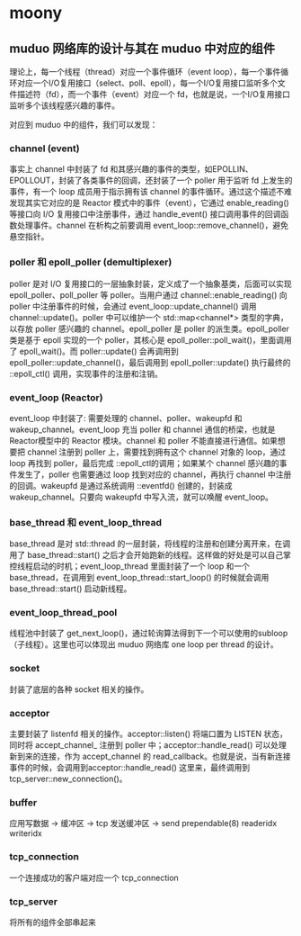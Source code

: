 # moony

## muduo 网络库的设计与其在 muduo 中对应的组件
理论上，每一个线程（thread）对应一个事件循环（event loop），每一个事件循环对应一个I/O复用接口（select、poll、epoll），每一个I/O复用接口监听多个文件描述符（fd），而一个事件（event）对应一个 fd，也就是说，一个I/O复用接口监听多个该线程感兴趣的事件。<br>

对应到 muduo 中的组件，我们可以发现：<br>

### channel (event)
事实上 channel 中封装了 fd 和其感兴趣的事件的类型，如EPOLLIN、EPOLLOUT，封装了各类事件的回调，还封装了一个 poller 用于监听 fd 上发生的事件，有一个 loop 成员用于指示拥有该 channel 的事件循环。通过这个描述不难发现其实它对应的是 Reactor 模式中的事件（event），它通过 enable_reading() 等接口向 I/O 复用接口中注册事件，通过 handle_event() 接口调用事件的回调函数处理事件。channel 在析构之前要调用 event_loop::remove_channel()，避免悬空指针。<br>

### poller 和 epoll_poller (demultiplexer)
poller 是对 I/O 复用接口的一层抽象封装，定义成了一个抽象基类，后面可以实现 epoll_poller、poll_poller 等 poller。当用户通过 channel::enable_reading() 向 poller 中注册事件的时候，会通过 event_loop::update_channel() 调用 channel::update()。poller 中可以维护一个 std::map<channel*> 类型的字典，以存放 poller 感兴趣的 channel。epoll_poller 是 poller 的派生类。epoll_poller 类是基于 epoll 实现的一个 poller，其核心是 epoll_poller::poll_wait()，里面调用了 epoll_wait()。而 poller::update() 会再调用到 epoll_poller::update_channel()，最后调用到 epoll_poller::update() 执行最终的 ::epoll_ctl() 调用，实现事件的注册和注销。<br>

### event_loop (Reactor)
event_loop 中封装了: 需要处理的 channel、poller、wakeupfd 和 wakeup_channel。event_loop 充当 poller 和 channel 通信的桥梁，也就是Reactor模型中的 Reactor 模块。channel 和 poller 不能直接进行通信。如果想要把 channel 注册到 poller 上，需要找到拥有这个 channel 对象的 loop，通过 loop 再找到 poller，最后完成 ::epoll_ctl的调用；如果某个 channel 感兴趣的事件发生了，poller 也需要通过 loop 找到对应的 channel，再执行 channel 中注册的回调。wakeupfd 是通过系统调用 ::eventfd() 创建的，封装成 wakeup_channel。只要向 wakeupfd 中写入流，就可以唤醒 event_loop。<br>

### base_thread 和 event_loop_thread
base_thread 是对 std::thread 的一层封装，将线程的注册和创建分离开来，在调用了 base_thread::start() 之后才会开始跑新的线程。这样做的好处是可以自己掌控线程启动的时机；event_loop_thread 里面封装了一个 loop 和一个 base_thread，在调用到 event_loop_thread::start_loop() 的时候就会调用 base_thread::start() 启动新线程。<br>

### event_loop_thread_pool
线程池中封装了 get_next_loop()，通过轮询算法得到下一个可以使用的subloop（子线程）。这里也可以体现出 muduo 网络库 one loop per thread 的设计。<br>

### socket
封装了底层的各种 socket 相关的操作。<br>

### acceptor
主要封装了 listenfd 相关的操作。acceptor::listen() 将端口置为 LISTEN 状态，同时将 accept_channel_ 注册到 poller 中；acceptor::handle_read() 可以处理新到来的连接，作为 accept_channel 的 read_callback。也就是说，当有新连接事件的时候，会调用到acceptor::handle_read() 这里来，最终调用到 tcp_server::new_connection()。<br>

### buffer
应用写数据 -> 缓冲区 -> tcp 发送缓冲区 -> send
prependable(8)   readeridx   writeridx

### tcp_connection
一个连接成功的客户端对应一个 tcp_connection

### tcp_server
将所有的组件全部串起来